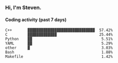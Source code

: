 ### Hi, I'm Steven.

#### Coding activity (past 7 days)
```
C++       ▓▓▓▓▓▓▓▓▓▓▓▓▓▓▓▓▓▓▓▓▓▓▓▓▓▓▓▓▓▓  57.42%
C         ▓▓▓▓▓▓▓▓▓▓▓▓▓                   25.44%
Python    ▓▓                               5.51%
YAML      ▓▓                               5.29%
other     ▓                                3.03%
Bash                                       1.88%
Makefile                                   1.42%
```
